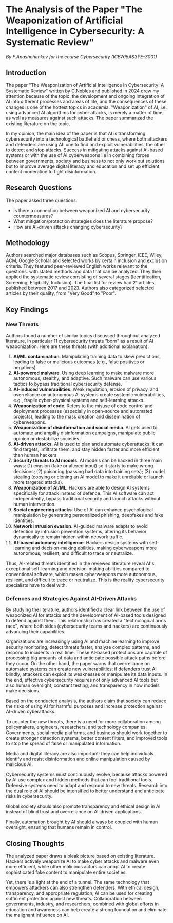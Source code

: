 # The Analysis of the Paper "The Weaponization of Artificial Intelligence in Cybersecurity: A Systematic Review"

_By F.Anashchenkov for the course Cybersecurity (ICB705AS3YE-3001)_

## Introduction

The paper "The Weaponization of Artificial Intelligence in Cybersecurity: A Systematic Review" written by C.Nobles and published in 2024 drew my attention because of the topic: the development and ongoing integration of AI into different processes and areas of life, and the consequences of these changes is one of the hottest topics in academia. "Weaponization" of AI, i.e. using advanced AI algorithms for cyber attacks, is merely a matter of time, as well as measures against such attacks. The paper summarized the existing literature on the topic.

In my opinion, the main idea of the paper is that AI is transforming cybersecurity into a technological battlefield or chess, where both attackers and defenders are using AI: one to find and exploit vulnerabilities, the other to detect and stop attacks. Success in mitigating attacks against AI-based systems or with the use of AI cyberweapons lie in combining forces between governments, society and business to not only work out solutions but to improve average digital literacy and education and set up efficient content moderation to fight disinformation.

## Research Questions

The paper asked three questions:

- Is there a connection between weaponized AI and cybersecurity countermeasures?
- What mitigation/protection strategies does the literature propose?
- How are AI-driven attacks changing cybersecurity?

## Methodology

Authors searched major databases such as Scopus, Springer, IEEE, Wiley, ACM, Google Scholar and selected works by certain inclusion and exclusion criteria. They featured peer-reviewed English works relevant to the questions. with stated methods and data that can be analyzed. They then applied the systematic review consisting of several stages (Identification, Screening, Eligibility, Inclusion). The final list for review had 21 articles, published between 2017 and 2023. Authors also categorized selected articles by their quality, from "Very Good" to "Poor".

## Key Findings

### New Threats

Authors found a number of similar topics discussed throughout analyzed literature, in particular 11 cybersecurity threats "born" as a result of AI weaponization. Here are these threats (with additional explanation):

1. **AI/ML contamination**. Manipulating training data to skew predictions, leading to false or malicious outcomes (e.g., false positives or negatives).
2. **AI-powered malware**. Using deep learning to make malware more autonomous, stealthy, and adaptive. Such malware can use various tactics to bypass traditional cybersecurity defense.
3. **AI-induced vulnerabilities**. Weak regulation, erosion of privacy, and overreliance on autonomous AI systems create systemic vulnerabilities, e.g., fragile cyber-physical systems and self-learning attacks.
4. **Weaponization of code**. Refers to the misuse of code control and deployment processes (especially in open-source and automated projects), leading to the mass creation and dissemination of cyberweapons.
5. **Weaponization of disinformation and social media**. AI gets used to automate and amplify disinformation campaigns, manipulate public opinion or destabilize societies.
6. **AI-driven attacks**. AI is used to plan and automate cyberattacks: it can find targets, infiltrate them, and stay hidden faster and more efficient than human hackers.
7. **Security threats to AI models**. AI models can be hacked in three main ways: (1) evasion (fake or altered input) so it starts to make wrong decisions; (2) poisoning (passing bad data into training sets); (3) model stealing (copying or cloning an AI model to make it unreliable or launch more targeted attacks).
8. **Weaponization of AI/ML**. Hackers are able to design AI systems specifically for attack instead of defence. This AI software can act independently, bypass traditional security and launch attacks without human intervention.
9. **Social engineering attacks**. Use of AI can enhance psychological manipulation by generating personalized phishing, deepfakes and fake identities.
10. **Network intrusion evasion**. AI-guided malware adapts to avoid detection by intrusion prevention systems, altering its behavior dynamically to remain hidden within network traffic.
11. **AI-based autonomy intelligence**. Hackers design systems with self-learning and decision-making abilities, making cyberweapons more autonomous, resilient, and difficult to trace or neutralize.

Thus, AI-related threats identified in the reviewed literature reveal AI's exceptional self-learning and decision-making abilities compared to conventional software, which makes cyberweapons more autonomous, resilient, and difficult to trace or neutralize. This is the reality cybersecurity specialists have to deal with.

### Defences and Strategies Against AI-Driven Attacks

By studying the literature, authors identified a clear link between the use of weaponized AI for attacks and the development of AI-based tools designed to defend against them. This relationship has created a "technological arms race", where both sides (cybersecurity teams and hackers) are continuously advancing their capabilities.

Organizations are increasingly using AI and machine learning to improve security monitoring, detect threats faster, analyze complex patterns, and respond to incidents in real time. These AI-based protections are capable of processing big amounts of data and anticipate possible attack paths before they occur. On the other hand, the paper warns that overreliance on automated systems can create new vulnerabilities: if defenders trust AI blindly, attackers can exploit its weaknesses or manipulate its data inputs. In the end, effective cybersecurity requires not only advanced AI tools but also human oversight, constant testing, and transparency in how models make decisions.

Based on the conducted analysis, the authors claim that society can reduce the risks of using AI for harmful purposes and increase protection against AI-driven cyberattacks.

To counter the new threats, there is a need for more collaboration among policymakers, engineers, researchers, and technology companies. Governments, social media platforms, and business should work together to create stronger detection systems, better content filters, and improved tools to stop the spread of false or manipulated information.

Media and digital literacy are also important: they can help individuals identify and resist disinformation and online manipulation caused by malicious AI.

Cybersecurity systems must continuously evolve, because attacks powered by AI use complex and hidden methods that can fool traditional tools. Defensive systems need to adapt and respond to new threats. Research into the dual role of AI should be intensified to better understand and anticipate risks in cybersecurity.

Global society should also promote transparency and ethical design in AI instead of blind trust and overreliance on AI-driven applications.

Finally, automation brought by AI should always be coupled with human oversight, ensuring that humans remain in control.

## Closing Thoughts

The analyzed paper draws a bleak picture based on existing literature. Hackers actively weaponize AI to make cyber attacks and malware even more efficient, while other malicious actors can adopt AI to create sophisticated fake content to manipulate entire societies.

Yet, there is a light at the end of a tunnel. The same technology that empowers attackers can also strengthen defenders. With ethical design, transparency, and appropriate regulation, AI can be used for creating sufficient protection against new threats. Collaboration between governments, industry, and researchers, combined with global efforts in education and awareness can help create a strong foundation and eliminate the malignant influence on AI.
